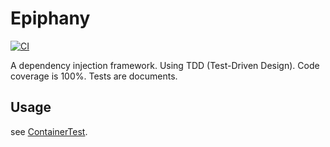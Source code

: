 # Epiphany

[![CI](https://github.com/neilwangweili/epiphany/actions/workflows/main.yml/badge.svg?branch=master)](https://github.com/neilwangweili/epiphany/actions/workflows/main.yml)

A dependency injection framework. Using TDD (Test-Driven Design). Code coverage is 100%. Tests are documents.

## Usage

see [ContainerTest](./src/test/java/com/epiphany/context/ContainerTest.java).

